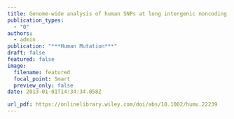 ```yaml
---
title: Genome-wide analysis of human SNPs at long intergenic noncoding RNAs
publication_types:
  - "0"
authors:
  - admin
publication: "***Human Mutation***"
draft: false
featured: false
image:
  filename: featured
  focal_point: Smart
  preview_only: false
date: 2013-01-01T14:34:34.058Z

url_pdf: https://onlinelibrary.wiley.com/doi/abs/10.1002/humu.22239
---
```

